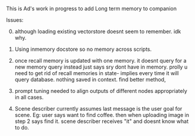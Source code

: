 This is Ad's work in progress to add Long term memory to companion

Issues:

0. although loading existing vectorstore doesnt seem to remember. idk why.
1. Using inmemory docstore so no memory across scripts.
2. once recall memory is updated with one memory. it doesnt query for a new memory query instead just says sry dont have in memory. prolly u need to get rid of recall memories in state- implies every time it will query database. nothing saved in context. find better method,

3. prompt tuning needed to align outputs of different nodes appropriately in all cases.
4. Scene describer currently assumes last message is the user goal for scene. Eg: user says want to find coffee. then when uploading image in step 2 says find it. scene describer receives "it" and doesnt know what to do.
